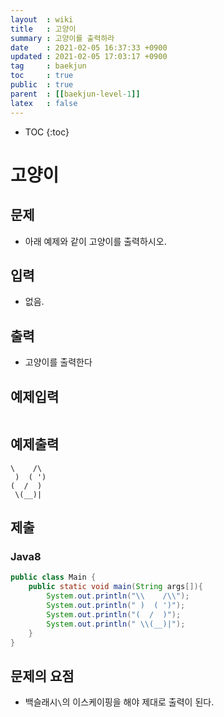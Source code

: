 ```yaml
---
layout  : wiki
title   : 고양이 
summary : 고양이를 출력하라 
date    : 2021-02-05 16:37:33 +0900
updated : 2021-02-05 17:03:17 +0900
tag     : baekjun 
toc     : true
public  : true
parent  : [[baekjun-level-1]] 
latex   : false
---
```

* TOC
{:toc}

# 고양이

## 문제
* 아래 예제와 같이 고양이를 출력하시오.

## 입력
* 없음.

## 출력
* 고양이를 출력한다

## 예제입력
```
```

## 예제출력
```
\    /\
 )  ( ')
(  /  )
 \(__)|
```

## 제출
### Java8
```java
public class Main {
    public static void main(String args[]){
        System.out.println("\\    /\\");
        System.out.println(" )  ( ')");
        System.out.println("(  /  )");
        System.out.println(" \\(__)|");
    }
}
```

## 문제의 요점
* 백슬래시`\`의 이스케이핑을 해야 제대로 출력이 된다.
